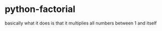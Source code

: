 # python-factorial
 basically what it does is that it multiplies all numbers between 1 and itself 
 
